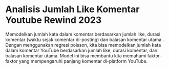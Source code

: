 # Analisis Jumlah Like Komentar Youtube Rewind 2023
Memodelkan jumlah kata dalam komentar berdasarkan jumlah like,  durasi komentar (waktu sejak komentar di-posting) dan balasan komentar utama . Dengan menggunakan regresi poisson, kita bisa memodelkan jumlah kata dalam komentar YouTube berdasarkan jumlah like, durasi komentar, dan balasan komentar utama. Model ini bisa membantu kita memahami faktor-faktor yang mempengaruhi panjang komentar di-platform YouTube.
